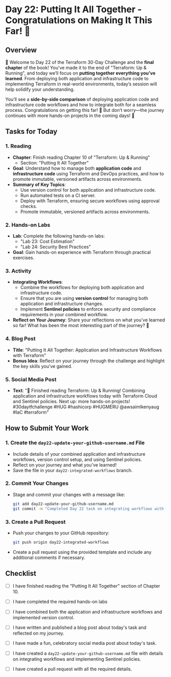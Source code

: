 # Day 22: Putting It All Together - Congratulations on Making It This Far! 🎉

## Overview

🎉 Welcome to Day 22 of the Terraform 30-Day Challenge and the **final chapter** of the book! You've made it to the end of "Terraform: Up & Running", and today we’ll focus on **putting together everything you’ve learned**. From deploying both application and infrastructure code to implementing Terraform in real-world environments, today’s session will help solidify your understanding.

You’ll see a **side-by-side comparison** of deploying application code and infrastructure code workflows and how to integrate both for a seamless process. Congratulations on getting this far! 🚀 But don’t worry—the journey continues with more hands-on projects in the coming days! 💪

## Tasks for Today

### 1. **Reading**
   - **Chapter**: Finish reading Chapter 10 of "Terraform: Up & Running"
     - Section: "Putting It All Together"
   - **Goal**: Understand how to manage both **application code** and **infrastructure code** using Terraform and DevOps practices, and how to promote immutable, versioned artifacts across environments.
   - **Summary of Key Topics**:
     - Use version control for both application and infrastructure code.
     - Run automated tests on a CI server.
     - Deploy with Terraform, ensuring secure workflows using approval checks.
     - Promote immutable, versioned artifacts across environments.

### 2. **Hands-on Labs**
   - **Lab**: Complete the following hands-on labs:
     - "Lab 23: Cost Estimation"
     - "Lab 24: Security Best Practices"
   - **Goal**: Gain hands-on experience with Terraform through practical exercises.
### 3. **Activity**
   - **Integrating Workflows**:
     - Combine the workflows for deploying both application and infrastructure code.
     - Ensure that you are using **version control** for managing both application and infrastructure changes.
     - Implement **Sentinel policies** to enforce security and compliance requirements in your combined workflow.
   - **Reflect on Your Journey**: Share your reflections on what you’ve learned so far! What has been the most interesting part of the journey? 🚀

### 4. **Blog Post**
   - **Title**: "Putting It All Together: Application and Infrastructure Workflows with Terraform"
   - **Bonus Idea**: Reflect on your journey through the challenge and highlight the key skills you’ve gained.

### 5. **Social Media Post**
   - **Text**: "🎉 Finished reading Terraform: Up & Running! Combining application and infrastructure workflows today with Terraform Cloud and Sentinel policies. Next up: more hands-on projects! #30daytfchallenge #HUG #hashicorp #HUGMERU @awsaimlkenyaug #IaC #terraform"

## How to Submit Your Work

### 1. **Create the `day22-update-your-github-username.md` File**
   - Include details of your combined application and infrastructure workflows, version control setup, and using Sentinel policies.
   - Reflect on your journey and what you’ve learned!
   - Save the file in your `day22-integrated-workflows` branch.

### 2. **Commit Your Changes**
   - Stage and commit your changes with a message like:
     ```bash
     git add day22-update-your-github-username.md
     git commit -m "Completed Day 22 task on integrating workflows with Terraform"
     ```

### 3. **Create a Pull Request**
   - Push your changes to your GitHub repository:
     ```bash
     git push origin day22-integrated-workflows
     ```
   - Create a pull request using the provided template and include any additional comments if necessary.

## Checklist

- [ ] I have finished reading the "Putting It All Together" section of Chapter 10.
- [ ] I have completed the required hands-on labs
- [ ] I have combined both the application and infrastructure workflows and implemented version control.
- [ ] I have written and published a blog post about today's task and reflected on my journey.
- [ ] I have made a fun, celebratory social media post about today's task.
- [ ] I have created a `day22-update-your-github-username.md` file with details on integrating workflows and implementing Sentinel policies.
- [ ] I have created a pull request with all the required details.




